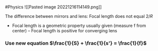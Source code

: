 #Physics 
![[Pasted image 20221216114149.png]]

The difference between mirrors and lens: Focal length does not equal $2/R$
- Focal length is a geometric property usually given (measure f from center)
	– Focal length is positive for converging lens

### Use new equation $\frac{1}{S} + \frac{1}{s'} = \frac{1}{f}$
